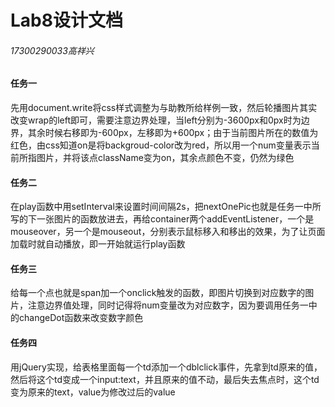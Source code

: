# Lab8设计文档

###### 17300290033高祥兴

#### 任务一

先用document.write将css样式调整为与助教所给样例一致，然后轮播图片其实改变wrap的left即可，需要注意边界处理，当left分别为-3600px和0px时为边界，其余时候右移即为-600px，左移即为+600px；由于当前图片所在的数值为红色，由css知道on是将backgroud-color改为red，所以用一个num变量表示当前所指图片，并将该点className变为on，其余点颜色不变，仍然为绿色

#### 任务二

在play函数中用setInterval来设置时间间隔2s，把nextOnePic也就是任务一中所写的下一张图片的函数放进去，再给container两个addEventListener，一个是mouseover，另一个是mouseout，分别表示鼠标移入和移出的效果，为了让页面加载时就自动播放，即一开始就运行play函数

#### 任务三

给每一个点也就是span加一个onclick触发的函数，即图片切换到对应数字的图片，注意边界值处理，同时记得将num变量改为对应数字，因为要调用任务一中的changeDot函数来改变数字颜色

#### 任务四

用jQuery实现，给表格里面每一个td添加一个dblclick事件，先拿到td原来的值，然后将这个td变成一个input:text，并且原来的值不动，最后失去焦点时，这个td变为原来的text，value为修改过后的value